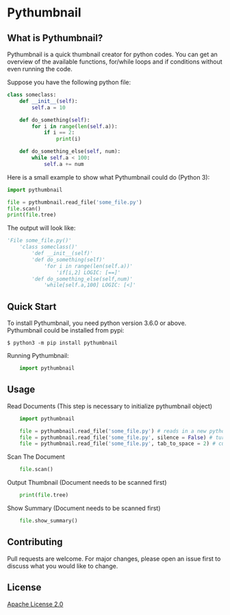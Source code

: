 # Pythumbnail

What is Pythumbnail?
---------------------

Pythumbnail is a quick thumbnail creator for python codes. You can get an overview of the available functions, for/while loops and if conditions without even running the code.

Suppose you have the following python file:

```python
class someclass:
    def __init__(self):
        self.a = 10

    def do_something(self):
        for i in range(len(self.a)):
            if i == 2:
                print(i)

    def do_something_else(self, num):
        while self.a < 100:
            self.a += num
```


Here is a small example to show what Pythumbnail could do (Python 3):

```python
import pythumbnail

file = pythumbnail.read_file('some_file.py')
file.scan()
print(file.tree)
```

The output will look like:

```python
'File some_file.py()'
    'class someclass()'
        'def __init__(self)'
        'def do_something(self)'
            'for i in range(len(self.a))'
                'if[i,2] LOGIC: [==]'
        'def do_something_else(self,num)'
            'while[self.a,100] LOGIC: [<]'
```

Quick Start
-----------

To install Pythumbnail, you need python version 3.6.0 or above. Pythumbnail could be installed from pypi:

    $ python3 -m pip install pythumbnail

Running Pythumbnail:

```python
    import pythumbnail
```

Usage
-----

Read Documents (This step is necessary to initialize pythumbnail object)

```python
    import pythumbnail

    file = pythumbnail.read_file('some_file.py') # reads in a new python file
    file = pythumbnail.read_file('some_file.py', silence = False) # turns on logging mode (will output all state changes)
    file = pythumbnail.read_file('some_file.py', tab_to_space = 2) # customizes how many spaces is one tab equal to (default = 4)
```

Scan The Document

```python
    file.scan()
```

Output Thumbnail (Document needs to be scanned first)

```python
    print(file.tree)
```

Show Summary (Document needs to be scanned first)

```python
    file.show_summary()
```

Contributing
------------

Pull requests are welcome. For major changes, please open an issue first to discuss what you would like to change.

License
-------

[Apache License 2.0](http://www.apache.org/licenses/)